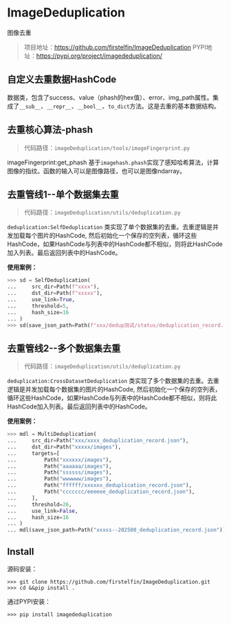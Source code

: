 # ImageDeduplication

图像去重
> 项目地址：https://github.com/firstelfin/ImageDeduplication
> PYPI地址：https://pypi.org/project/imagededuplication/

## 自定义去重数据HashCode

数据类，包含了success、value（phash的hex值）、error、img_path属性。集成了`__sub__`、`__repr__`、`__bool__`、`to_dict`方法。这是去重的基本数据结构。

## 去重核心算法-phash

> 代码路径：`imageDeduplication/tools/imageFingerprint.py`

imageFingerprint:get_phash 基于`imagehash.phash`实现了感知哈希算法，计算图像的指纹。函数的输入可以是图像路径，也可以是图像ndarray。

## 去重管线1--单个数据集去重

> 代码路径：`imageDeduplication/utils/deduplication.py`

`deduplication:SelfDeduplication` 类实现了单个数据集的去重。去重逻辑是并发加载每个图片的HashCode, 然后初始化一个保存的空列表，循环这些HashCode，如果HashCode与列表中的HashCode都不相似，则将此HashCode加入列表。最后返回列表中的HashCode。

**使用案例：**

```python
>>> sd = SelfDeduplication(
...     src_dir=Path(f"xxxx"),
...     dst_dir=Path(f"xxxxx"),
...     use_link=True,
...     threshold=5,
...     hash_size=16
... )
>>> sd(save_json_path=Path(f"xxx/dedup测试/status/deduplication_record.json"))
```

## 去重管线2--多个数据集去重

> 代码路径：`imageDeduplication/utils/deduplication.py`

`deduplication:CrossDatasetDeduplication` 类实现了多个数据集的去重。去重逻辑是并发加载每个数据集的图片的HashCode, 然后初始化一个保存的空列表，循环这些HashCode，如果HashCode与列表中的HashCode都不相似，则将此HashCode加入列表。最后返回列表中的HashCode。

**使用案例：**

```python
>>> mdl = MultiDeduplication(
...     src_dir=Path("xxx/xxxx_deduplication_record.json"),
...     dst_dir=Path("xxxxx/images"),
...     targets=[
...         Path("xxxxxx/images"),
...         Path("aaaaaa/images"),
...         Path("ssssss/images"),
...         Path("wwwwww/images"),
...         Path("ffffff/xxxxxx_deduplication_record.json"),
...         Path("ccccccc/eeeeee_deduplication_record.json"),
...     ],
...     threshold=26,
...     use_link=False,
...     hash_size=16
... )
... mdl(save_json_path=Path("xxxss--202508_deduplication_record.json"))
```

## Install

源码安装：

```shell
>>> git clone https://github.com/firstelfin/ImageDeduplication.git
>>> cd &&pip install .
```

通过PYPI安装：

```shell
>>> pip install imagededuplication
```
